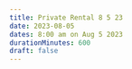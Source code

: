 ```yaml
---
title: Private Rental 8 5 23
date: 2023-08-05
dates: 8:00 am on Aug 5 2023
durationMinutes: 600
draft: false
---
```


